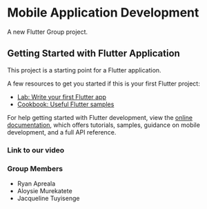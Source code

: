 # Mobile Application Development

A new Flutter Group project.

## Getting Started with Flutter Application

This project is a starting point for a Flutter application.

A few resources to get you started if this is your first Flutter project:

- [Lab: Write your first Flutter app](https://docs.flutter.dev/get-started/codelab)
- [Cookbook: Useful Flutter samples](https://docs.flutter.dev/cookbook)

For help getting started with Flutter development, view the
[online documentation](https://docs.flutter.dev/), which offers tutorials,
samples, guidance on mobile development, and a full API reference.

### Link to our video

### Group Members
<ul>
  <li>Ryan Apreala</li>
  <li>Aloysie Murekatete</li>
  <li>Jacqueline Tuyisenge</li>
</ul>
